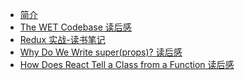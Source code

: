 - [简介](./index)
- [The WET Codebase 读后感](./notes/The-WET-Codebase)
- [Redux 实战-读书笔记](./notes/Redux实战)
- [Why Do We Write super(props)? 读后感](<./notes/Why-Do-We-Write-super(props)>)
- [How Does React Tell a Class from a Function 读后感](./notes/How-Does-React-Tell-a-Class-from-a-Function)
